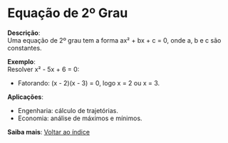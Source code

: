 # Equação de 2º Grau

**Descrição**:  
Uma equação de 2º grau tem a forma ax² + bx + c = 0, onde a, b e c são constantes.

**Exemplo**:  
Resolver x² - 5x + 6 = 0:  
- Fatorando: (x - 2)(x - 3) = 0, logo x = 2 ou x = 3.

**Aplicações**:  
- Engenharia: cálculo de trajetórias.  
- Economia: análise de máximos e mínimos.

**Saiba mais**: [Voltar ao índice](../README.md#Equação_de_segundo_grau.md)
